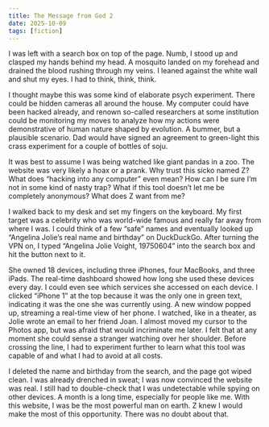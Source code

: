 ```yaml
---
title: The Message from God 2
date: 2025-10-09
tags: [fiction]
---
```


I was left with a search box on top of the page. Numb, I stood up and clasped my hands behind my head. A mosquito landed on my forehead and drained the blood rushing through my veins. I leaned against the white wall and shut my eyes. I had to think, think, think.

I thought maybe this was some kind of elaborate psych experiment. There could be hidden cameras all around the house. My computer could have been hacked already, and renown so-called researchers at some institution could be monitoring my moves to analyze how my actions were demonstrative of human nature shaped by evolution. A bummer, but a plausible scenario. Dad would have signed an agreement to green-light this crass experiment for a couple of bottles of soju.

It was best to assume I was being watched like giant pandas in a zoo. The website was very likely a hoax or a prank. Why trust this sicko named Z? What does “hacking into any computer” even mean? How can I be sure I’m not in some kind of nasty trap? What if this tool doesn’t let me be completely anonymous? What does Z want from me?

I walked back to my desk and set my fingers on the keyboard. My first target was a celebrity who was world-wide famous and really far away from where I was. I could think of a few “safe” names and eventually looked up “Angelina Jolie’s real name and birthday” on DuckDuckGo. After turning the VPN on, I typed “Angelina Jolie Voight, 19750604” into the search box and hit the button next to it.

She owned 18 devices, including three iPhones, four MacBooks, and three iPads. The real-time dashboard showed how long she used these devices every day. I could even see which services she accessed on each device. I clicked “iPhone 1” at the top because it was the only one in green text, indicating it was the one she was currently using. A new window popped up, streaming a real-time view of her phone. I watched, like in a theater, as Jolie wrote an email to her friend Joan. I almost moved my cursor to the Photos app, but was afraid that would incriminate me later. I felt that at any moment she could sense a stranger watching over her shoulder. Before crossing the line, I had to experiment further to learn what this tool was capable of and what I had to avoid at all costs. 

I deleted the name and birthday from the search, and the page got wiped clean. I was already drenched in sweat; I was now convinced the website was real. I still had to double-check that I was undetectable while spying on other devices. A month is a long time, especially for people like me. With this website, I was be the most powerful man on earth. Z knew I would make the most of this opportunity. There was no doubt about that.